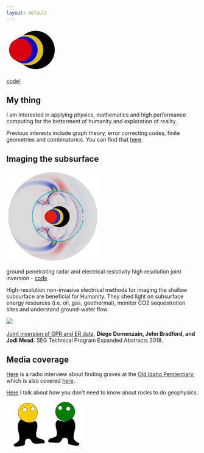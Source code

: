```yaml
---
layout: default
---
```


[![](images/diegozain.png)](./)

[code!](https://github.com/diegozain)

## My thing

I am interested in applying physics, mathematics and high performance computing for the betterment of humanity and exploration of reality. 

Previous interests include graph theory, error correcting codes, finite geometries and combinatorics. You can find that [here](https://digitalcommons.mtu.edu/cgi/viewcontent.cgi?article=1806&context=etds).

## Imaging the subsurface

[![](images/diegozain-gerjoii-mini.png)](./gerjoii)

ground penetrating radar and electrical resistivity high resolution joint inversion - [code](https://github.com/diegozain/gerjoii)

High-resolution non-invasive electrical methods for imaging the shallow subsurface are beneficial for Humanity. They shed light on subsurface energy resources (i.e. oil, gas, geothermal), monitor CO2 sequestration sites and understand ground-water flow.

[![](images/wavefield.gif)](./gerjoii)

[Joint inversion of GPR and ER data](https://library.seg.org/doi/10.1190/segam2018-2997794.1), __Diego Domenzain, John Bradford, and Jodi Mead__. SEG Technical Program Expanded Abstracts 2018.

## Media coverage

[Here](https://www.boisestatepublicradio.org/post/boise-state-students-search-bodies-old-idaho-pen#stream/0) is a radio interview about finding graves at the [Old Idaho Penitentiary](https://history.idaho.gov/location/old-penitentiary/), which is also covered [here](https://www.boisestate.edu/news/2019/03/05/geophysics-club-works-to-help-solve-mysteries-in-historic-boise-cemetery/).

[Here](https://focus.boisestate.edu/article/ph-d-in-geophysics/) I talk about how you don't need to know about rocks to do geophysics.

[![](images/dudes.png)](./)